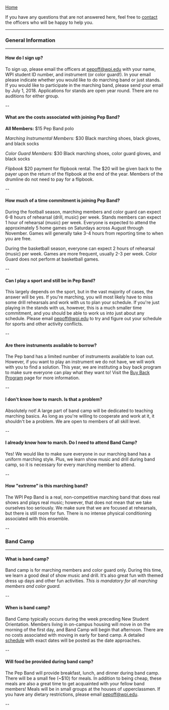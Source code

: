 [Home](Home)

If you have any questions that are not answered here, feel free to [contact](Contact%20Us) the officers who will be happy to help you.

---

### General Information
---

#### How do I sign up?

To sign up, please email the officers at [pepoff@wpi.edu](mailto:pepoff@wpi.edu) with your name, WPI student ID number, and instrument (or color guard!). In your email please indicate whether you would like to do marching band or just stands. If you would like to participate in the marching band, please send your email by July 1, 2018. Applications for stands are open year round. There are no auditions for either group.

--

#### What are the costs associated with joining Pep Band?

**All Members:** $15 Pep Band polo

*Marching Instrumental Members:* $30 Black marching shoes, black gloves, and black socks

*Color Guard Members:* $30 Black marching shoes, color guard gloves, and black socks

*Flipbook* $20 payment for flipbook rental. The $20 will be given back to the payer upon the return of the flipbook at the end of the year. Members of the drumline do not need to pay for a flipbook.

--

#### How much of a time commitment is joining Pep Band?

During the football season, marching members and color guard can expect 6-8 hours of rehearsal (drill, music) per week. Stands members can expect 1 hour of rehearsal (music) per week. Everyone is expected to attend the approximately 5 home games on Saturdays across August through November. Games will generally take 3-4 hours from reporting time to when you are free.

During the basketball season, everyone can expect 2 hours of rehearsal (music) per week. Games are more frequent, usually 2-3 per week. Color Guard does not perform at basketball games.

--

#### Can I play a sport and still be in Pep Band?

This largely depends on the sport, but in the vast majority of cases, the answer will be yes. If you're marching, you will most likely have to miss some drill rehearsals and work with us to plan your schedule. If you're just playing in the stands with us, however, this is a much smaller time commitment, and you should be able to work us into just about any schedule. Please email [pepoff@wpi.edu](mailto:pepoff@wpi.edu) to try and figure out your schedule for sports and other activity conflicts.

--

#### Are there instruments available to borrow?

The Pep band has a limited number of instruments available to loan out.  However, if you want to play an instrument we do not have, we will work with you to find a solution.  This year, we are instituting a buy back program to make sure everyone can play what they want to!  Visit the [Buy Back Program](Information) page for more information.

--

#### I don't know how to march. Is that a problem?

Absolutely not! A large part of band camp will be dedicated to teaching marching basics. As long as you're willing to cooperate and work at it, it shouldn't be a problem. We are open to members of all skill level.

--

#### I already know how to march. Do I need to attend Band Camp?

Yes! We would like to make sure everyone in our marching band has a uniform marching style. Plus, we learn show music and drill during band camp, so it is necessary for every marching member to attend.

--

#### How "extreme" is this marching band?

The WPI Pep Band is a real, non-competitive marching band that does real shows and plays real music; however, that does not mean that we take ourselves too seriously. We make sure that we are focused at rehearsals, but there is still room for fun. There is no intense physical conditioning associated with this ensemble.

--


### Band Camp
---

#### What is band camp?

Band camp is for marching members and color guard only. During this time, we learn a good deal of show music and drill. It’s also great fun with themed dress up days and other fun activities. *This is mandatory for all marching members and color guard.* 

--

#### When is band camp?
Band Camp typically occurs during the week preceding New Student Orientation. Members living in on-campus housing will move in on the morning of the first day, and Band Camp will begin that afternoon. There are no costs associated with moving in early for band camp. A detailed [schedule](Events) with exact dates will be posted as the date approaches.

--

#### Will food be provided during band camp?
The Pep Band will provide breakfast, lunch, and dinner during band camp. There will be a small fee (~$10) for meals. In addition to being cheap, these meals are also a great time to get acquainted with your fellow band members! Meals will be in small groups at the houses of upperclassmen. If you have any dietary restrictions, please email [pepoff@wpi.edu](mailto:pepoff@wpi.edu).

--
